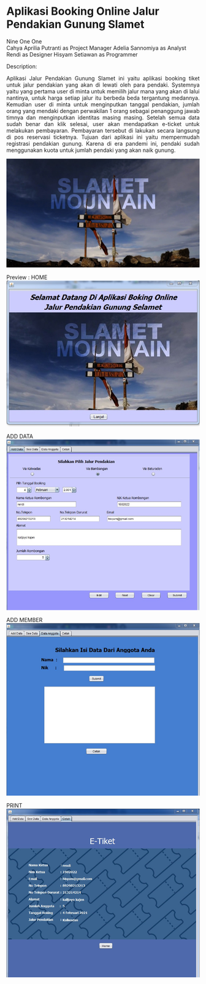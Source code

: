 # Aplikasi Booking Online Jalur Pendakian Gunung Slamet
Nine One One
<br>Cahya Aprilia Putranti as Project Manager
Adelia Sannomiya as Analyst
Rendi as Designer
Hisyam Setiawan as Programmer

Description:
<p align=justify>Aplikasi Jalur Pendakian Gunung Slamet ini yaitu aplikasi booking tiket untuk jalur pendakian yang akan di lewati oleh para pendaki. Systemnya yaitu yang pertama user di minta untuk memilih jalur mana yang akan di lalui nantinya, untuk harga setiap jalur itu berbeda beda tergantung medannya. Kemudian user di minta untuk menginputkan tanggal pendakian, jumlah orang yang mendaki dengan perwakilan 1 orang sebagai penanggung jawab timnya dan menginputkan identitas masing masing. Setelah semua data sudah benar dan klik selesai, user akan mendapatkan e-ticket untuk melakukan pembayaran. Pembayaran tersebut di lakukan secara langsung di pos reservasi ticketnya. Tujuan dari aplikasi ini yaitu mempermudah registrasi pendakian gunung. Karena di era pandemi ini, pendaki sudah menggunakan kuota untuk jumlah pendaki yang akan naik gunung.

![image](slametmountain.jpeg)

Preview :
HOME
![image](1.jpg)

ADD DATA
![image](2.jpg)

ADD MEMBER
![image](3.jpg)

PRINT
![image](4.jpg)
